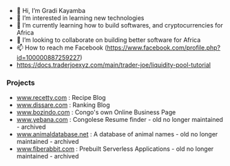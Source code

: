 - 👋 Hi, I’m Gradi Kayamba
- 👀 I’m interested in learning new technologies 
- 🌱 I’m currently learning how to build softwares, and cryptocurrencies for Africa
- 💞️ I’m looking to collaborate on building better software for Africa
- 📫 How to reach me Facebook (https://www.facebook.com/profile.php?id=100000887259227)
- https://docs.traderjoexyz.com/main/trader-joe/liquidity-pool-tutorial

### Projects
- www.recetty.com : Recipe Blog
- www.dissare.com : Ranking Blog
- www.bozindo.com : Congo's own Online Business Page
- www.yebana.com : Congolese Resume finder - old no longer maintained - archived
- www.animaldatabase.net : A database of animal names - old no longer maintained - archived
- www.fiberabbit.com : Prebuilt Serverless Applications - old no longer maintained - archived

<!---
gradikay/gradikay is a ✨ special ✨ repository because its `README.md` (this file) appears on your GitHub profile.
You can click the Preview link to take a look at your changes.
--->
